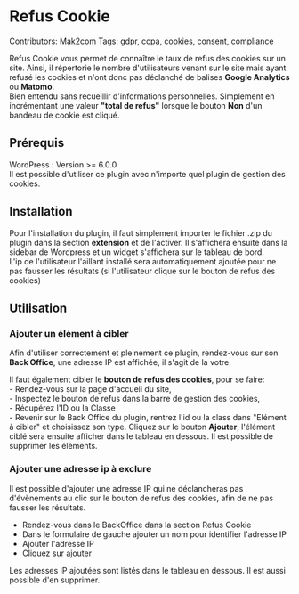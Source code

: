 # Refus Cookie
Contributors: Mak2com
Tags: gdpr, ccpa, cookies, consent, compliance

Refus Cookie vous permet de connaître le taux de refus des cookies sur un site. Ainsi, il répertorie le nombre d'utilisateurs venant sur le site mais ayant refusé les cookies et n'ont donc pas déclanché de balises **Google Analytics** ou **Matomo**.
<br>Bien entendu sans recueillir d'informations personnelles. Simplement en incrémentant une valeur **"total de refus"** lorsque le bouton **Non** d'un bandeau de cookie est cliqué.

## Prérequis
WordPress : Version >= 6.0.0
<br>Il est possible d'utiliser ce plugin avec n'importe quel plugin de gestion des cookies.

## Installation
Pour l'installation du plugin, il faut simplement importer le fichier .zip du plugin dans la section **extension** et de l'activer. Il s'affichera ensuite dans la sidebar de Wordpress et un widget s'affichera sur le tableau de bord.
<br>L'ip de l'utilisateur l'aillant installé sera automatiquement ajoutée pour ne pas fausser les résultats (si l'utilisateur clique sur le bouton de refus des cookies)

## Utilisation
### Ajouter un élément à cibler
Afin d'utiliser correctement et pleinement ce plugin, rendez-vous sur son **Back Office**, une adresse IP est affichée, il s'agit de la votre.<br>

Il faut également cibler le **bouton de refus des cookies**, pour se faire: </br>- Rendez-vous sur la page d'accueil du site, </br>- Inspectez le bouton de refus dans la barre de gestion des cookies, </br>- Récupérez l'ID ou la Classe </br>- Revenir sur le Back Office du plugin, rentrez l'id ou la class dans "Elément à cibler" et choisissez son type.
Cliquez sur le bouton **Ajouter**, l'élément ciblé sera ensuite afficher dans le tableau en dessous. Il est possible de supprimer les éléments.

### Ajouter une adresse ip à exclure
Il est possible d'ajouter une adresse IP qui ne déclancheras pas d'évènements au clic sur le bouton de refus des cookies, afin de ne pas fausser les résultats.

- Rendez-vous dans le BackOffice dans la section Refus Cookie
- Dans le formulaire de gauche ajouter un nom pour identifier l'adresse IP
- Ajouter l'adresse IP
- Cliquez sur ajouter

Les adresses IP ajoutées sont listés dans le tableau en dessous. Il est aussi possible d'en supprimer.
